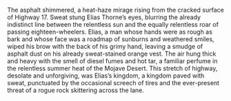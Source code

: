 The asphalt shimmered, a heat-haze mirage rising from the cracked surface of Highway 17.  Sweat stung Elias Thorne’s eyes, blurring the already indistinct line between the relentless sun and the equally relentless roar of passing eighteen-wheelers.  Elias, a man whose hands were as rough as bark and whose face was a roadmap of sunburns and weathered smiles, wiped his brow with the back of his grimy hand, leaving a smudge of asphalt dust on his already sweat-stained orange vest.  The air hung thick and heavy with the smell of diesel fumes and hot tar, a familiar perfume in the relentless summer heat of the Mojave Desert.  This stretch of highway, desolate and unforgiving, was Elias’s kingdom, a kingdom paved with sweat, punctuated by the occasional screech of tires and the ever-present threat of a rogue rock skittering across the lane.
